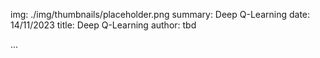 img: ./img/thumbnails/placeholder.png
summary: Deep Q-Learning
date: 14/11/2023
title: Deep Q-Learning
author: tbd

...
